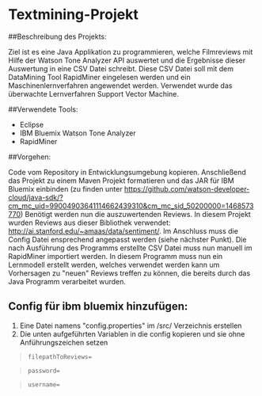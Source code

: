 # Textmining-Projekt

##Beschreibung des Projekts:

Ziel ist es eine Java Applikation zu programmieren, welche Filmreviews mit
Hilfe der Watson Tone Analyzer API auswertet und die Ergebnisse dieser 
Auswertung in eine CSV Datei schreibt.
Diese CSV Datei soll mit dem DataMining Tool RapidMiner eingelesen werden und 
ein Maschinenlernverfahren angewendet werden.
Verwendet wurde das überwachte Lernverfahren Support Vector Machine.

##Verwendete Tools:

- Eclipse
- IBM Bluemix Watson Tone Analyzer
- RapidMiner

##Vorgehen:

Code vom Repository in Entwicklungsumgebung kopieren. Anschließend das Projekt zu einem Maven Projekt formatieren und das JAR für IBM Bluemix einbinden (zu finden unter https://github.com/watson-developer-cloud/java-sdk/?cm_mc_uid=99004903641114662439310&cm_mc_sid_50200000=1468573770)
Benötigt werden nun die auszuwertenden Reviews. In diesem Projekt wurden Reviews aus dieser Bibliothek verwendet: http://ai.stanford.edu/~amaas/data/sentiment/.
Im Anschluss muss die Config Datei ensprechend angepasst werden (siehe nächster Punkt). Die nach Ausführung des Programms erstellte CSV Datei muss nun manuell im RapidMiner importiert werden. In diesem Programm muss nun ein Lernmodell erstellt werden, welches verwendet werden kann um Vorhersagen zu "neuen" Reviews treffen zu können, die bereits durch das Java Programm verarbeitet wurden.

## Config für ibm bluemix hinzufügen:

1. Eine Datei namens "config.properties" im /src/ Verzeichnis erstellen
2. Die unten aufgeführten Variablen in die config kopieren und sie ohne Anführungszeichen setzen 

>`filepathToReviews=`

>`password=`

>`username=`

